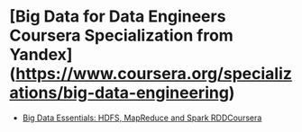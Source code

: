 # [Big Data for Data Engineers Coursera Specialization from Yandex] (https://www.coursera.org/specializations/big-data-engineering)
* [Big Data Essentials: HDFS, MapReduce and Spark RDD](https://github.com/badzhafarov/Coursera-Big-Data-for-Data-Engineers/tree/master/Big%20Data%20Essentials)[Coursera](https://www.coursera.org/learn/big-data-essentials)
